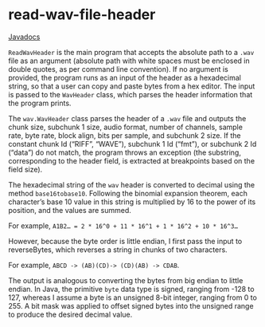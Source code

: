 # read-wav-file-header
[Javadocs](https://jasgarcha.github.io/read-wav-file-header/)

`ReadWavHeader` is the main program that accepts the absolute path to a `.wav` file as an argument (absolute path with white spaces must be enclosed in double quotes, as per command line convention). If no argument is provided, the program runs as an input of the header as a hexadecimal string, so that a user can copy and paste bytes from a hex editor. The input is passed to the `WavHeader` class, which parses the header information that the program prints.

The `wav.WavHeader` class parses the header of a `.wav` file and outputs the chunk size, subchunk 1 size, audio format, number of channels, sample rate, byte rate, block align, bits per sample, and subchunk 2 size. If the constant chunk Id (“RIFF”, “WAVE”), subchunk 1 Id (“fmt”), or subchunk 2 Id (“data”) do not match, the program throws an exception (the substring, corresponding to the header field, is extracted at breakpoints based on the field size).

The hexadecimal string of the `wav` header is converted to decimal using the method `base16tobase10`. Following the binomial expansion theorem, each character’s base 10 value in this string is multiplied by 16 to the power of its position, and the values are summed.

For example, `A1B2… = 2 * 16^0 + 11 * 16^1 + 1 * 16^2 + 10 * 16^3…`

However, because the byte order is little endian, I first pass the input to reverseBytes, which reverses a string in chunks of two characters.

For example, `ABCD -> (AB)(CD)-> (CD)(AB) -> CDAB`.

The output is analogous to converting the bytes from big endian to little endian. In Java, the primitive `byte` data type is signed, ranging from -128 to 127, whereas I assume a byte is an unsigned 8-bit integer, ranging from 0 to 255. A bit mask was applied to offset signed bytes into the unsigned range to produce the desired decimal value.